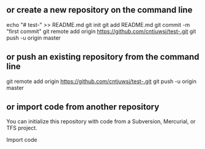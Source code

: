 ## or create a new repository on the command line
echo "# test-" >> README.md
git init
git add README.md
git commit -m "first commit"
git remote add origin https://github.com/cntjuwsj/test-.git
git push -u origin master
## or push an existing repository from the command line
 git remote add origin https://github.com/cntjuwsj/test-.git
git push -u origin master
## or import code from another repository
You can initialize this repository with code from a Subversion, Mercurial, or TFS project.

Import code
